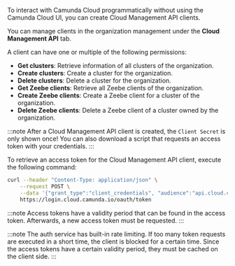 ---
---

To interact with Camunda Cloud programmatically without using the Camunda Cloud UI, you can create Cloud Management API clients.

You can manage clients in the organization management under the **Cloud Management API** tab.

A client can have one or multiple of the following permissions:

- **Get clusters**: Retrieve information of all clusters of the organization.
- **Create clusters**: Create a cluster for the organization.
- **Delete clusters**: Delete a cluster for the organization.
- **Get Zeebe clients**: Retrieve all Zeebe clients of the organization.
- **Create Zeebe clients**: Create a Zeebe client for a cluster of the organization.
- **Delete Zeebe clients**: Delete a Zeebe client of a cluster owned by the organization.

:::note
After a Cloud Management API client is created, the `Client Secret` is only shown once! You can also download a script that requests an access token with your credentials.
:::

To retrieve an access token for the Cloud Management API client, execute the following command:

```bash
curl --header "Content-Type: application/json" \
    --request POST \
    --data '{"grant_type":"client_credentials", "audience":"api.cloud.camunda.io", "client_id":"XXX", "client_secret":"YYY"}' \
    https://login.cloud.camunda.io/oauth/token
```

:::note
Access tokens have a validity period that can be found in the access token. Afterwards, a new access token must be requested.
:::

:::note
The auth service has built-in rate limiting. If too many token requests are executed in a short time, the client is blocked for a certain time. Since the access tokens have a certain validity period, they must be cached on the client side.
:::
